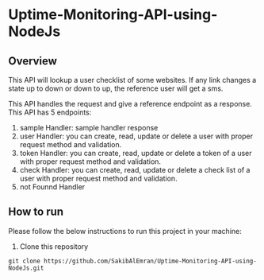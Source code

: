 # Uptime-Monitoring-API-using-NodeJs

## Overview 
This API will lookup a user checklist of some websites. If any link changes a state up to down or down to up, the reference user will get a sms.

This API handles the request and give a reference endpoint as a response. This API has 5 endpoints:
1.  sample Handler: sample handler response
2.  user Handler: you can create, read, update or delete a user with proper request method and validation.
3.  token Handler: you can create, read, update or delete a token of a user with proper request method and validation.
4.  check Handler: you can create, read, update or delete a check list of a user with proper request method and validation.
5.  not Founnd Handler

## How to run
Please follow the below instructions to run this project in your machine:
1. Clone this repository 
```
git clone https://github.com/SakibAlEmran/Uptime-Monitoring-API-using-NodeJs.git
```





